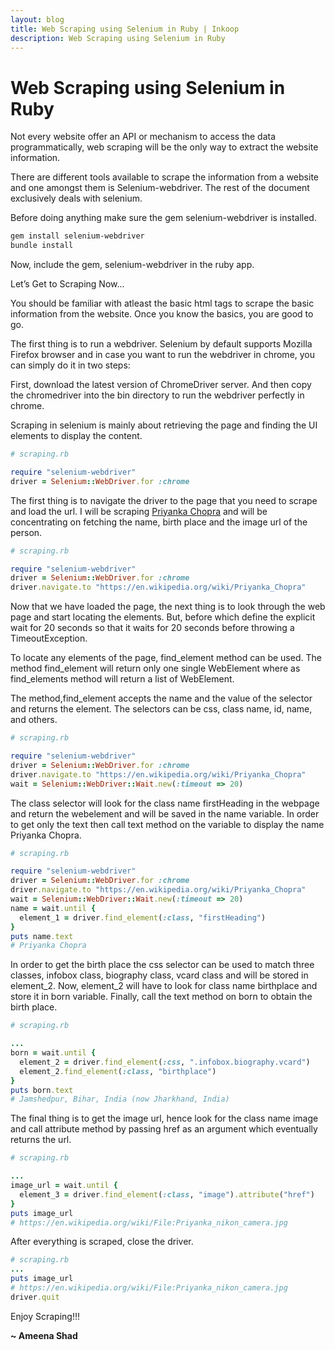 ```yaml
---
layout: blog
title: Web Scraping using Selenium in Ruby | Inkoop
description: Web Scraping using Selenium in Ruby
---
```


# Web Scraping using Selenium in Ruby

Not every website offer an API or mechanism to access the data programmatically, web scraping will be the only way to extract the website information.

There are different tools available to scrape the information from a website and one amongst them is Selenium-webdriver. The rest of the document exclusively deals with selenium.

Before doing anything make sure the gem selenium-webdriver is installed.

```bash
gem install selenium-webdriver
bundle install
```

Now, include the gem, selenium-webdriver in the ruby app.

Let’s Get to Scraping Now...

You should be familiar with atleast the basic html tags to scrape the basic information from the website. Once you know the basics, you are good to go.

The first thing is to run a webdriver. Selenium by default supports Mozilla Firefox browser and in case you want to run the webdriver in chrome, you can simply do it in two steps:

First, download the latest version of ChromeDriver server. And then copy the chromedriver into the bin directory to run the webdriver perfectly in chrome.

Scraping in selenium is mainly about retrieving the page and finding the UI elements to display the content.

```ruby
# scraping.rb

require "selenium-webdriver"
driver = Selenium::WebDriver.for :chrome
```

The first thing is to navigate the driver to the page that you need to scrape and load the url. I will be scraping [Priyanka Chopra](https://en.wikipedia.org/wiki/Priyanka_Chopra) and will be concentrating on fetching the name, birth place and the image url of the person.

```ruby
# scraping.rb

require "selenium-webdriver"
driver = Selenium::WebDriver.for :chrome
driver.navigate.to "https://en.wikipedia.org/wiki/Priyanka_Chopra"
```

Now that we have loaded the page, the next thing is to look through the web page and start locating the elements. But, before which define the explicit wait for 20 seconds so that it waits for 20 seconds before throwing a TimeoutException.

To locate any elements of the page, find_element method can be used. The method find_element will return only one single WebElement where as find_elements method will return a list of WebElement.

The method,find_element accepts the name and the value of the selector and returns the element. The selectors can be css, class name, id, name, and others.

```ruby
# scraping.rb

require "selenium-webdriver"
driver = Selenium::WebDriver.for :chrome
driver.navigate.to "https://en.wikipedia.org/wiki/Priyanka_Chopra"
wait = Selenium::WebDriver::Wait.new(:timeout => 20)
```

The class selector will look for the class name firstHeading in the webpage and return the webelement and will be saved in the name variable. In order to get only the text then call text method on the variable to display the name Priyanka Chopra.

```ruby
# scraping.rb

require "selenium-webdriver"
driver = Selenium::WebDriver.for :chrome
driver.navigate.to "https://en.wikipedia.org/wiki/Priyanka_Chopra"
wait = Selenium::WebDriver::Wait.new(:timeout => 20)
name = wait.until {
  element_1 = driver.find_element(:class, "firstHeading")
}
puts name.text        
# Priyanka Chopra
```

In order to get the birth place the css selector can be used to match three classes, infobox class, biography class, vcard class and will be stored in element_2. Now, element_2 will have to look for class name birthplace and store it in born variable. Finally, call the text method on born to obtain the birth place.

```ruby
# scraping.rb

...
born = wait.until {
  element_2 = driver.find_element(:css, ".infobox.biography.vcard")
  element_2.find_element(:class, "birthplace")
}
puts born.text        
# Jamshedpur, Bihar, India (now Jharkhand, India)
```

The final thing is to get the image url, hence look for the class name image and call attribute method by passing href as an argument which eventually returns the url.

```ruby
# scraping.rb

...
image_url = wait.until {
  element_3 = driver.find_element(:class, "image").attribute("href")
}
puts image_url        
# https://en.wikipedia.org/wiki/File:Priyanka_nikon_camera.jpg
```

After everything is scraped, close the driver.

```ruby
# scraping.rb
...
puts image_url        
# https://en.wikipedia.org/wiki/File:Priyanka_nikon_camera.jpg
driver.quit 
```
Enjoy Scraping!!!

**~ Ameena Shad**
